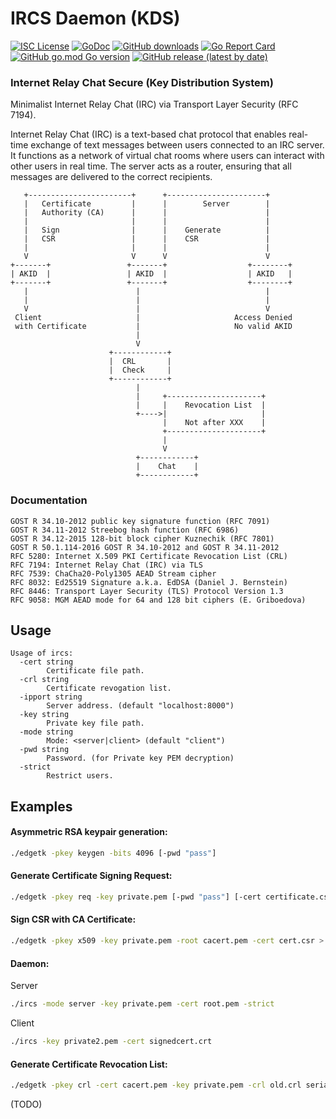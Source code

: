 # IRCS Daemon (KDS)
[![ISC License](http://img.shields.io/badge/license-ISC-blue.svg)](https://github.com/pedroalbanese/ircs/blob/master/LICENSE.md) 
[![GoDoc](https://godoc.org/github.com/pedroalbanese/ircs?status.png)](http://godoc.org/github.com/pedroalbanese/ircs)
[![GitHub downloads](https://img.shields.io/github/downloads/pedroalbanese/ircs/total.svg?logo=github&logoColor=white)](https://github.com/pedroalbanese/ircs/releases)
[![Go Report Card](https://goreportcard.com/badge/github.com/pedroalbanese/ircs)](https://goreportcard.com/report/github.com/pedroalbanese/ircs)
[![GitHub go.mod Go version](https://img.shields.io/github/go-mod/go-version/pedroalbanese/ircs)](https://golang.org)
[![GitHub release (latest by date)](https://img.shields.io/github/v/release/pedroalbanese/ircs)](https://github.com/pedroalbanese/ircs/releases)
### Internet Relay Chat Secure (Key Distribution System)
Minimalist Internet Relay Chat (IRC) via Transport Layer Security (RFC 7194).

Internet Relay Chat (IRC) is a text-based chat protocol that enables real-time exchange of text messages between users connected to an IRC server. It functions as a network of virtual chat rooms where users can interact with other users in real time. The server acts as a router, ensuring that all messages are delivered to the correct recipients.

```
   +-----------------------+      +----------------------+
   |   Certificate         |      |        Server        |
   |   Authority (CA)      |      |                      |
   |                       |      |                      |
   |   Sign                |      |    Generate          |
   |   CSR                 |      |    CSR               |
   |                       |      |                      |
   V                       V      V                      V
+-------+                 +-------+                  +--------+
| AKID  |                 | AKID  |                  | AKID   |
+-------+                 +-------+                  +--------+
   |                        |                            |
   |                        |                            |
   V                        |                            V
 Client                     |                     Access Denied
 with Certificate           |                     No valid AKID
                            |
                            V
                      +------------+
                      |  CRL       |
                      |  Check     |
                      +------------+
                            |
                            |     +---------------------+
                            |     |    Revocation List  |
                            +---->|                     |
                                  |    Not after XXX    |
                                  +---------------------+
                                  |
                                  V
                            +------------+
                            |    Chat    |
                            +------------+
```

### Documentation
```
GOST R 34.10-2012 public key signature function (RFC 7091)
GOST R 34.11-2012 Streebog hash function (RFC 6986)
GOST R 34.12-2015 128-bit block cipher Kuznechik (RFC 7801)
GOST R 50.1.114-2016 GOST R 34.10-2012 and GOST R 34.11-2012 
RFC 5280: Internet X.509 PKI Certificate Revocation List (CRL)
RFC 7194: Internet Relay Chat (IRC) via TLS
RFC 7539: ChaCha20-Poly1305 AEAD Stream cipher
RFC 8032: Ed25519 Signature a.k.a. EdDSA (Daniel J. Bernstein)
RFC 8446: Transport Layer Security (TLS) Protocol Version 1.3
RFC 9058: MGM AEAD mode for 64 and 128 bit ciphers (E. Griboedova)
```

## Usage
```
Usage of ircs:
  -cert string
        Certificate file path.
  -crl string
        Certificate revogation list.
  -ipport string
        Server address. (default "localhost:8000")
  -key string
        Private key file path.
  -mode string
        Mode: <server|client> (default "client")
  -pwd string
        Password. (for Private key PEM decryption)
  -strict
        Restrict users.
```

## Examples

#### Asymmetric RSA keypair generation:
```sh
./edgetk -pkey keygen -bits 4096 [-pwd "pass"]
```
#### Generate Certificate Signing Request:
```sh
./edgetk -pkey req -key private.pem [-pwd "pass"] [-cert certificate.csr]
```
#### Sign CSR with CA Certificate:
```sh
./edgetk -pkey x509 -key private.pem -root cacert.pem -cert cert.csr > cert.crt
```
#### Daemon:
Server
```sh
./ircs -mode server -key private.pem -cert root.pem -strict
```
Client
```sh
./ircs -key private2.pem -cert signedcert.crt
```
#### Generate Certificate Revocation List:
```sh
./edgetk -pkey crl -cert cacert.pem -key private.pem -crl old.crl serials.txt > NewCRL.crl
```
(TODO)
